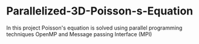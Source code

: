 # Parallelized-3D-Poisson-s-Equation
In this project Poisson's equation is solved using parallel programming techniques OpenMP and Message passing Interface (MPI)
